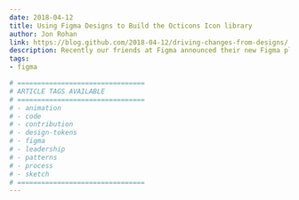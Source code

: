 ```yaml
---
date: 2018-04-12
title: Using Figma Designs to Build the Octicons Icon library
author: Jon Rohan
link: https://blog.github.com/2018-04-12/driving-changes-from-designs/
description: Recently our friends at Figma announced their new Figma platform, and we’ve been really excited about its potential. We’ve immediately put the platform to use with Octicons, our SVG icon library.
tags:
- figma

# ================================
# ARTICLE TAGS AVAILABLE
# ================================
# - animation
# - code
# - contribution
# - design-tokens
# - figma
# - leadership
# - patterns
# - process
# - sketch
# ================================
---
```

